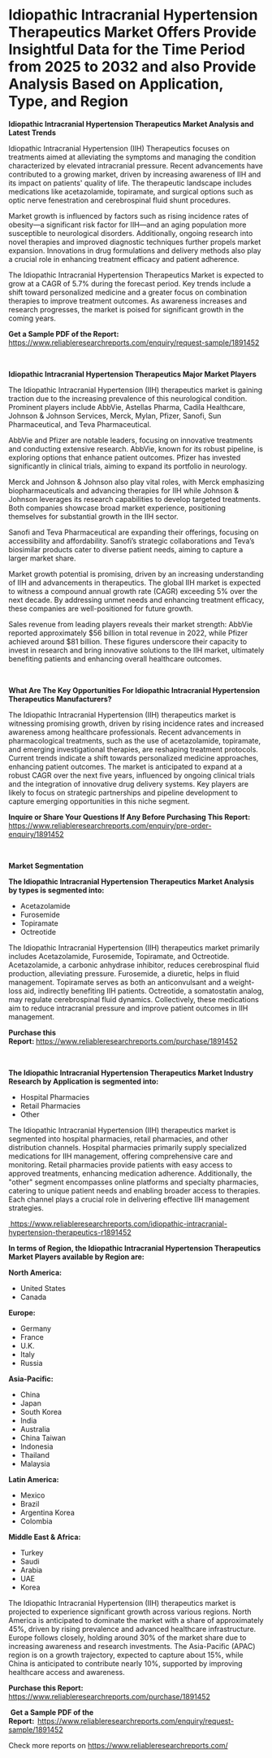 <p><h1>Idiopathic Intracranial Hypertension Therapeutics Market Offers Provide Insightful Data for the Time Period from 2025 to 2032 and also Provide Analysis Based on Application, Type, and Region</h1></p><p><strong>Idiopathic Intracranial Hypertension Therapeutics Market Analysis and Latest Trends</strong></p>
<p><p>Idiopathic Intracranial Hypertension (IIH) Therapeutics focuses on treatments aimed at alleviating the symptoms and managing the condition characterized by elevated intracranial pressure. Recent advancements have contributed to a growing market, driven by increasing awareness of IIH and its impact on patients' quality of life. The therapeutic landscape includes medications like acetazolamide, topiramate, and surgical options such as optic nerve fenestration and cerebrospinal fluid shunt procedures.</p><p>Market growth is influenced by factors such as rising incidence rates of obesity—a significant risk factor for IIH—and an aging population more susceptible to neurological disorders. Additionally, ongoing research into novel therapies and improved diagnostic techniques further propels market expansion. Innovations in drug formulations and delivery methods also play a crucial role in enhancing treatment efficacy and patient adherence.</p><p>The Idiopathic Intracranial Hypertension Therapeutics Market is expected to grow at a CAGR of 5.7% during the forecast period. Key trends include a shift toward personalized medicine and a greater focus on combination therapies to improve treatment outcomes. As awareness increases and research progresses, the market is poised for significant growth in the coming years.</p></p>
<p><strong>Get a Sample PDF of the Report:&nbsp;</strong> <a href="https://www.reliableresearchreports.com/enquiry/request-sample/1891452?utm_campaign=3051&utm_medium=2&utm_source=Github&utm_content=ia&utm_term=28032025&utm_id=idiopathic-intracranial-hypertension-therapeutics">https://www.reliableresearchreports.com/enquiry/request-sample/1891452</a></p>
<p>&nbsp;</p>
<p><strong>Idiopathic Intracranial Hypertension Therapeutics Major Market Players</strong></p>
<p><p>The Idiopathic Intracranial Hypertension (IIH) therapeutics market is gaining traction due to the increasing prevalence of this neurological condition. Prominent players include AbbVie, Astellas Pharma, Cadila Healthcare, Johnson & Johnson Services, Merck, Mylan, Pfizer, Sanofi, Sun Pharmaceutical, and Teva Pharmaceutical.</p><p>AbbVie and Pfizer are notable leaders, focusing on innovative treatments and conducting extensive research. AbbVie, known for its robust pipeline, is exploring options that enhance patient outcomes. Pfizer has invested significantly in clinical trials, aiming to expand its portfolio in neurology.</p><p>Merck and Johnson & Johnson also play vital roles, with Merck emphasizing biopharmaceuticals and advancing therapies for IIH while Johnson & Johnson leverages its research capabilities to develop targeted treatments. Both companies showcase broad market experience, positioning themselves for substantial growth in the IIH sector.</p><p>Sanofi and Teva Pharmaceutical are expanding their offerings, focusing on accessibility and affordability. Sanofi’s strategic collaborations and Teva’s biosimilar products cater to diverse patient needs, aiming to capture a larger market share.</p><p>Market growth potential is promising, driven by an increasing understanding of IIH and advancements in therapeutics. The global IIH market is expected to witness a compound annual growth rate (CAGR) exceeding 5% over the next decade. By addressing unmet needs and enhancing treatment efficacy, these companies are well-positioned for future growth.</p><p>Sales revenue from leading players reveals their market strength: AbbVie reported approximately $56 billion in total revenue in 2022, while Pfizer achieved around $81 billion. These figures underscore their capacity to invest in research and bring innovative solutions to the IIH market, ultimately benefiting patients and enhancing overall healthcare outcomes.</p></p>
<p>&nbsp;</p>
<p><strong>What Are The Key Opportunities For Idiopathic Intracranial Hypertension Therapeutics Manufacturers?</strong></p>
<p><p>The Idiopathic Intracranial Hypertension (IIH) therapeutics market is witnessing promising growth, driven by rising incidence rates and increased awareness among healthcare professionals. Recent advancements in pharmacological treatments, such as the use of acetazolamide, topiramate, and emerging investigational therapies, are reshaping treatment protocols. Current trends indicate a shift towards personalized medicine approaches, enhancing patient outcomes. The market is anticipated to expand at a robust CAGR over the next five years, influenced by ongoing clinical trials and the integration of innovative drug delivery systems. Key players are likely to focus on strategic partnerships and pipeline development to capture emerging opportunities in this niche segment.</p></p>
<p><strong>Inquire or Share Your Questions If Any Before Purchasing This Report:</strong> <a href="https://www.reliableresearchreports.com/enquiry/pre-order-enquiry/1891452?utm_campaign=3051&utm_medium=2&utm_source=Github&utm_content=ia&utm_term=28032025&utm_id=idiopathic-intracranial-hypertension-therapeutics">https://www.reliableresearchreports.com/enquiry/pre-order-enquiry/1891452</a></p>
<p>&nbsp;</p>
<p><strong>Market Segmentation</strong></p>
<p><strong>The Idiopathic Intracranial Hypertension Therapeutics Market Analysis by types is segmented into:</strong></p>
<p><ul><li>Acetazolamide</li><li>Furosemide</li><li>Topiramate</li><li>Octreotide</li></ul></p>
<p><p>The Idiopathic Intracranial Hypertension (IIH) therapeutics market primarily includes Acetazolamide, Furosemide, Topiramate, and Octreotide. Acetazolamide, a carbonic anhydrase inhibitor, reduces cerebrospinal fluid production, alleviating pressure. Furosemide, a diuretic, helps in fluid management. Topiramate serves as both an anticonvulsant and a weight-loss aid, indirectly benefiting IIH patients. Octreotide, a somatostatin analog, may regulate cerebrospinal fluid dynamics. Collectively, these medications aim to reduce intracranial pressure and improve patient outcomes in IIH management.</p></p>
<p><strong>Purchase this Report:&nbsp;</strong><a href="https://www.reliableresearchreports.com/purchase/1891452?utm_campaign=3051&utm_medium=2&utm_source=Github&utm_content=ia&utm_term=28032025&utm_id=idiopathic-intracranial-hypertension-therapeutics">https://www.reliableresearchreports.com/purchase/1891452</a></p>
<p>&nbsp;</p>
<p><strong>The Idiopathic Intracranial Hypertension Therapeutics Market Industry Research by Application is segmented into:</strong></p>
<p><ul><li>Hospital Pharmacies</li><li>Retail Pharmacies</li><li>Other</li></ul></p>
<p><p>The Idiopathic Intracranial Hypertension (IIH) therapeutics market is segmented into hospital pharmacies, retail pharmacies, and other distribution channels. Hospital pharmacies primarily supply specialized medications for IIH management, offering comprehensive care and monitoring. Retail pharmacies provide patients with easy access to approved treatments, enhancing medication adherence. Additionally, the "other" segment encompasses online platforms and specialty pharmacies, catering to unique patient needs and enabling broader access to therapies. Each channel plays a crucial role in delivering effective IIH management strategies.</p></p>
<p><a href="https://www.reliableresearchreports.com/idiopathic-intracranial-hypertension-therapeutics-r1891452?utm_campaign=3051&utm_medium=2&utm_source=Github&utm_content=ia&utm_term=28032025&utm_id=idiopathic-intracranial-hypertension-therapeutics">&nbsp;https://www.reliableresearchreports.com/idiopathic-intracranial-hypertension-therapeutics-r1891452</a></p>
<p><strong>In terms of Region, the Idiopathic Intracranial Hypertension Therapeutics Market Players available by Region are:</strong></p>
<p>
    <p> <strong> North America: </strong>
        <ul>
            <li>United States</li>
            <li>Canada</li>
        </ul>
        </p> 
    <p> <strong> Europe: </strong>
        <ul>
            <li>Germany</li>
            <li>France</li>
            <li>U.K.</li>
            <li>Italy</li>
            <li>Russia</li>
        </ul>
        </p> 
    <p> <strong> Asia-Pacific: </strong>
        <ul>
            <li>China</li>
            <li>Japan</li>
            <li>South Korea</li>
            <li>India</li>
            <li>Australia</li>
            <li>China Taiwan</li>
            <li>Indonesia</li>
            <li>Thailand</li>
            <li>Malaysia</li>
        </ul>
        </p> 
    <p> <strong> Latin America: </strong>
        <ul>
            <li>Mexico</li>
            <li>Brazil</li>
            <li>Argentina Korea</li>
            <li>Colombia</li>
        </ul>
        </p> 
    <p> <strong> Middle East & Africa: </strong>
        <ul>
            <li>Turkey</li>
            <li>Saudi</li>
            <li>Arabia</li>
            <li>UAE</li>
            <li>Korea</li>
        </ul>
    </p>
    </p>
<p><p>The Idiopathic Intracranial Hypertension (IIH) therapeutics market is projected to experience significant growth across various regions. North America is anticipated to dominate the market with a share of approximately 45%, driven by rising prevalence and advanced healthcare infrastructure. Europe follows closely, holding around 30% of the market share due to increasing awareness and research investments. The Asia-Pacific (APAC) region is on a growth trajectory, expected to capture about 15%, while China is anticipated to contribute nearly 10%, supported by improving healthcare access and awareness.</p></p>
<p><strong>Purchase this Report: </strong><a href="https://www.reliableresearchreports.com/purchase/1891452?utm_campaign=3051&utm_medium=2&utm_source=Github&utm_content=ia&utm_term=28032025&utm_id=idiopathic-intracranial-hypertension-therapeutics">https://www.reliableresearchreports.com/purchase/1891452</a></p>
<p>&nbsp;<strong>Get a Sample PDF of the Report:&nbsp;&nbsp;</strong><a href="https://www.reliableresearchreports.com/enquiry/request-sample/1891452?utm_campaign=3051&utm_medium=2&utm_source=Github&utm_content=ia&utm_term=28032025&utm_id=idiopathic-intracranial-hypertension-therapeutics">https://www.reliableresearchreports.com/enquiry/request-sample/1891452</a></p>
<p><strong></strong></p>
<p>Check more reports on <a href="https://www.reliableresearchreports.com/?utm_campaign=3051&utm_medium=2&utm_source=Github&utm_content=ia&utm_term=28032025&utm_id=idiopathic-intracranial-hypertension-therapeutics">https://www.reliableresearchreports.com/</a></p>